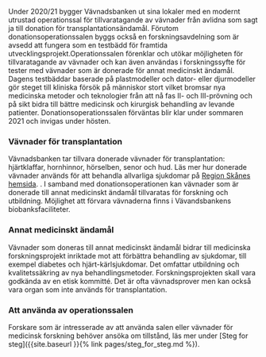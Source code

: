 Under 2020/21 bygger Vävnadsbanken ut sina lokaler med en modernt utrustad operationssal för tillvaratagande av vävnader från avlidna som sagt ja till donation för transplantationsändamål. Förutom donationsoperationssalen byggs också en forskningsavdelning som är avsedd att fungera som en testbädd för framtida utvecklingsprojekt.Operationssalen förenklar och utökar möjligheten för tillvaratagande av vävnader och kan även användas i forskningssyfte för tester med vävnader som är donerade för annat medicinskt ändamål. Dagens testbäddar baserade på plastmodeller och dator- eller djurmodeller gör steget till kliniska försök på människor stort vilket bromsar nya medicinska metoder och teknologier från att nå fas II- och III-prövning och på sikt bidra till bättre medicinsk och kirurgisk behandling av levande patienter. Donationsoperationssalen förväntas blir klar under sommaren 2021 och invigas under hösten.

### Vävnader för transplantation
Vävnadsbanken tar tillvara donerade vävnader för transplantation: hjärtklaffar, hornhinnor, hörselben, senor och hud. Läs mer hur donerade vävnader används för att behandla allvarliga sjukdomar på  [Region Skånes hemsida](https://vard.skane.se/skanes-universitetssjukhus-sus/om-oss/profilomraden/vavnadsbanken/). .  I samband med donationsoperationen kan vävnader som är donerade till annat medicinskt ändamål tillvaratas för forskning och utbildning. Möjlighet att förvara vävnaderna finns i Vävandsbankens biobanksfaciliteter.

### Annat medicinskt ändamål
Vävnader som doneras till annat medicinskt ändamål bidrar till medicinska forskningsprojekt inriktade mot att förbättra behandling av sjukdomar, till exempel diabetes och hjärt-kärlsjukdomar. Det omfattar utbildning och kvalitetssäkring av nya behandlingsmetoder. Forskningsprojekten skall vara godkända av en etisk kommitté. Det är ofta vävnadsprover men kan också vara organ som inte används för transplantation.

### Att använda av operationssalen
Forskare som är intresserade av att använda salen eller vävnader för medicinsk forskning behöver ansöka om tillstånd, läs mer under [Steg for steg]({{site.baseurl }}{% link pages/steg_for_steg.md %}).